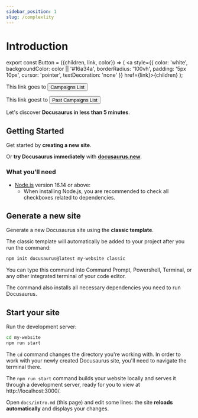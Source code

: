 ```yaml
---
sidebar_position: 1
slug: /complexlity
---
```


# Introduction

export const Button = ({children, link, color}) => (
<a
style={{
    color: 'white',
    backgroundColor: color || '#16a34a',
    borderRadius: '100vh',
    padding: '5px 10px',
    cursor: 'pointer',
    textDecoration: 'none'
  }}
href={link}>{children}</a>
);

This link goes to <Button link="https://app.stackup.dev/campaign_list">Campaigns List</Button>

This link goest to <Button link="https://app.stackup.dev/past_campaign_list" color="#d97706">Past Campaigns List</Button>

Let's discover **Docusaurus in less than 5 minutes**.

## Getting Started

Get started by **creating a new site**.

Or **try Docusaurus immediately** with **[docusaurus.new](https://docusaurus.new)**.

### What you'll need

- [Node.js](https://nodejs.org/en/download/) version 16.14 or above:
  - When installing Node.js, you are recommended to check all checkboxes related to dependencies.

## Generate a new site

Generate a new Docusaurus site using the **classic template**.

The classic template will automatically be added to your project after you run the command:

```bash
npm init docusaurus@latest my-website classic
```

You can type this command into Command Prompt, Powershell, Terminal, or any other integrated terminal of your code editor.

The command also installs all necessary dependencies you need to run Docusaurus.

## Start your site

Run the development server:

```bash
cd my-website
npm run start
```

The `cd` command changes the directory you're working with. In order to work with your newly created Docusaurus site, you'll need to navigate the terminal there.

The `npm run start` command builds your website locally and serves it through a development server, ready for you to view at http://localhost:3000/.

Open `docs/intro.md` (this page) and edit some lines: the site **reloads automatically** and displays your changes.
